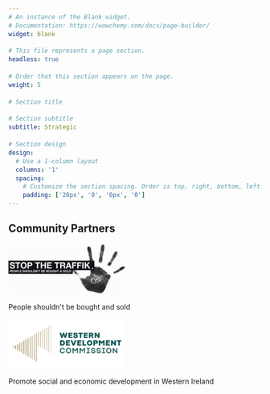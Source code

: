 ```yaml
---
# An instance of the Blank widget.
# Documentation: https://wowchemy.com/docs/page-builder/
widget: blank

# This file represents a page section.
headless: true

# Order that this section appears on the page.
weight: 5 

# Section title

# Section subtitle
subtitle: Strategic

# Section design
design:
  # Use a 1-column layout
  columns: '1'
  spacing:
    # Customize the section spacing. Order is top, right, bottom, left.
    padding: ['20px', '0', '0px', '0']
---
```


<div class="container mb-5">
    <!-- Title -->
    <h2 class="text-center font-weight-bold">Community Partners</h2>
    <!-- First row -->
    <div class="row align-items-top text-center mt-4 mb-5">
        <div class="col text-center">
            <a href="https://www.stopthetraffik.org" target="_blank">
                <img src="./logos/traffik-logo-hand.png" alt="Stop the traffik logo" style="max-width: 90%; margin: auto; height: 100px;" />
            </a>
        </div>
        <div class="col text-center">
            <p class="pt-2">People shouldn't be bought and sold</p>
        </div>
    <!-- Second row -->
    <div class="row align-items-top text-center mt-4 mb-5">
        <div class="col text-center">
            <a href="https://vng.nl/" target="_blank">
                <img src="./logos/western-development-commission-300x129.png" alt="Western Development Commission logo" style="max-width:90%;margin:auto;height:100px" />
            </a>
        </div>
        <div class="col text-center">
            <p class="pt-2">Promote social and economic development in Western Ireland</p>
        </div>
    </div>
</div>
    </div>
</div>



